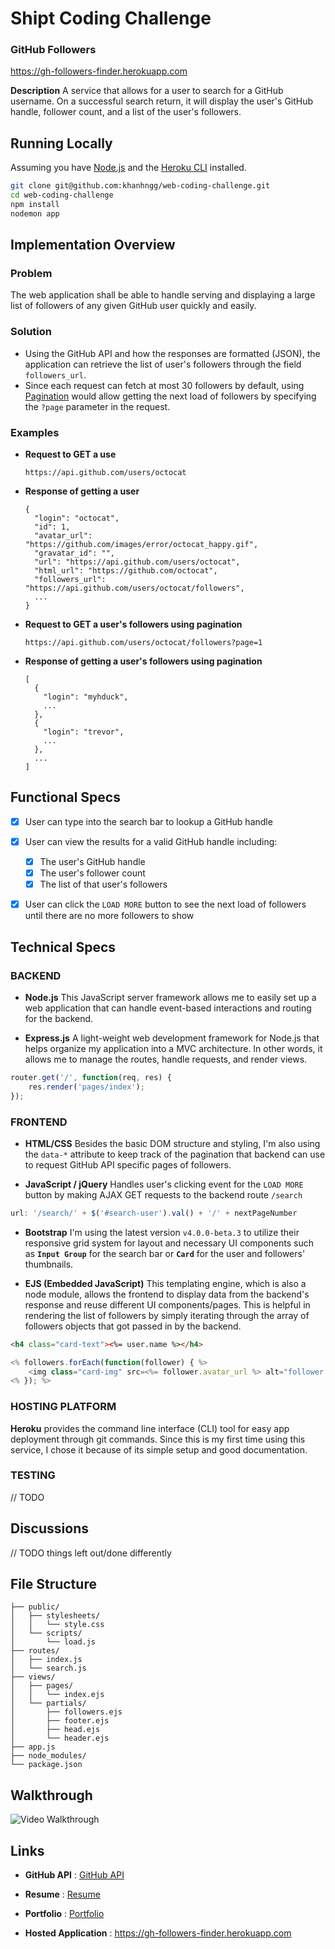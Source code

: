 Shipt Coding Challenge
======================


### GitHub Followers 
https://gh-followers-finder.herokuapp.com

**Description**
A service that allows for a user to search for a GitHub username. On a successful search return, it will display the user's GitHub handle, follower count, and a list of the user's followers.

Running Locally
---------------------------------------
Assuming you have [Node.js](http://nodejs.org/) and the [Heroku CLI](https://devcenter.heroku.com/articles/heroku-cli#download-and-install) installed.

```sh
git clone git@github.com:khanhngg/web-coding-challenge.git
cd web-coding-challenge
npm install
nodemon app
```


Implementation Overview
---------------------------------------

### Problem
The web application shall be able to handle serving and displaying a large list of followers of any given GitHub user quickly and easily.  


### Solution

* Using the GitHub API and how the responses are formatted (JSON), the application can retrieve the list of user's followers through the field `followers_url`.
* Since each request can fetch at most 30 followers by default, using [Pagination](https://developer.github.com/v3/#pagination) would allow getting the next load of followers by specifying the `?page` parameter in the request.

### Examples

- **Request to GET a use**

	```
	https://api.github.com/users/octocat
	```

- **Response of getting a user**
	
	```
	{
	  "login": "octocat",
	  "id": 1,
	  "avatar_url": "https://github.com/images/error/octocat_happy.gif",
	  "gravatar_id": "",
	  "url": "https://api.github.com/users/octocat",
	  "html_url": "https://github.com/octocat",
	  "followers_url": "https://api.github.com/users/octocat/followers",
	  ...
	}
	```

- **Request to GET a user's followers using pagination**

	```
	https://api.github.com/users/octocat/followers?page=1
	```

- **Response of getting a user's followers using pagination**
	
	```
	[
	  {
	    "login": "myhduck",
	    ...
	  },
	  {
	    "login": "trevor",
	    ...
	  },
	  ...
	]
	```


Functional Specs
---------------------------------------

- [x] User can type into the search bar to lookup a GitHub handle
- [x] User can view the results for a valid GitHub handle including: 
	- [x] The user's GitHub handle
	- [x] The user's follower count
	- [x] The list of that user's followers
- [x] User can click the `LOAD MORE` button to see the next load of followers until there are no more followers to show


Technical Specs
---------------------------------------

### BACKEND

- **Node.js**
This JavaScript server framework allows me to easily set up a web application that can handle event-based interactions and routing for the backend.
	
- **Express.js**
A light-weight web development framework for Node.js that helps organize my application into a MVC architecture. In other words, it allows me to manage the routes, handle requests, and render views.

```javascript
router.get('/', function(req, res) {
    res.render('pages/index');
});
```



### FRONTEND
- **HTML/CSS**
Besides the basic DOM structure and styling, I'm also using the `data-*` attribute to keep track of the pagination that backend can use to request GitHub API specific pages of followers.

- **JavaScript / jQuery**
Handles user's clicking event for the `LOAD MORE` button by making AJAX GET requests to the backend route `/search`

``` javascript
url: '/search/' + $('#search-user').val() + '/' + nextPageNumber
```
	
- **Bootstrap**
I'm using the latest version `v4.0.0-beta.3` to utilize their responsive grid system for layout and necessary UI components such as **`Input Group`** for the search bar or **`Card`** for the user and followers' thumbnails.


- **EJS (Embedded JavaScript)** 
This templating engine, which is also a node module, allows the frontend to display data from the backend's response and reuse different UI components/pages. This is helpful in rendering the list of followers by simply iterating through the array of followers objects that got passed in by the backend.

```html
<h4 class="card-text"><%= user.name %></h4>
```

```javascript
<% followers.forEach(function(follower) { %>
    <img class="card-img" src=<%= follower.avatar_url %> alt="follower avatar">
<% }); %>
```

### HOSTING PLATFORM

**Heroku** provides the command line interface (CLI) tool for easy app deployment through git commands. Since this is my first time using this service, I chose it because of its simple setup and good documentation.

### TESTING
// TODO


Discussions
--------------------
// TODO things left out/done differently

File Structure
--------------------

```
├── public/
│   ├── stylesheets/
│   │   └── style.css
│   └── scripts/
│       └── load.js
├── routes/
│   ├── index.js
│   └── search.js
├── views/
│   ├── pages/
│   │   └── index.ejs
│   └── partials/
│       ├── followers.ejs
│       ├── footer.ejs
│       ├── head.ejs
│       └── header.ejs
├── app.js
├── node_modules/
└── package.json
```

Walkthrough
--------------------
![Video Walkthrough](https://github.com/khanhngg/web-coding-challenge/blob/master/walkthrough/shipt-gh.gif)


Links
--------------------

* **GitHub API** : [GitHub API](https://developer.github.com/v3/)

* **Resume** : [Resume](#)

* **Portfolio** : [Portfolio](https://khanhngg.github.io/)

* **Hosted Application** : https://gh-followers-finder.herokuapp.com
